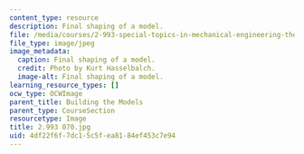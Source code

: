 ```yaml
---
content_type: resource
description: Final shaping of a model.
file: /media/courses/2-993-special-topics-in-mechanical-engineering-the-art-and-science-of-boat-design-january-iap-2007/4df22f6f7dc15c5fea8184ef453c7e94_2993070.jpg
file_type: image/jpeg
image_metadata:
  caption: Final shaping of a model.
  credit: Photo by Kurt Hasselbalch.
  image-alt: Final shaping of a model.
learning_resource_types: []
ocw_type: OCWImage
parent_title: Building the Models
parent_type: CourseSection
resourcetype: Image
title: 2.993 070.jpg
uid: 4df22f6f-7dc1-5c5f-ea81-84ef453c7e94
---
```

